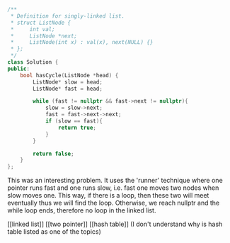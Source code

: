 ```cpp
/**
 * Definition for singly-linked list.
 * struct ListNode {
 *     int val;
 *     ListNode *next;
 *     ListNode(int x) : val(x), next(NULL) {}
 * };
 */
class Solution {
public:
    bool hasCycle(ListNode *head) {
        ListNode* slow = head;
        ListNode* fast = head;

        while (fast != nullptr && fast->next != nullptr){
            slow = slow->next;
            fast = fast->next->next;
            if (slow == fast){
                return true;
            }
        }

        return false;        
    }
};
```

This was an interesting problem. It uses the 'runner' technique where one pointer runs fast and one runs slow, i.e. fast one moves two nodes when slow moves one. This way, if there is a loop, then these two will meet eventually thus we will find the loop. Otherwise, we reach nullptr and the while loop ends, therefore no loop in the linked list.

[[linked list]]
[[two pointer]]
[[hash table]] (I don't understand why is hash table listed as one of the topics)
